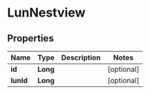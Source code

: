 # LunNestview

## Properties
Name | Type | Description | Notes
------------ | ------------- | ------------- | -------------
**id** | **Long** |  |  [optional]
**lunId** | **Long** |  |  [optional]
